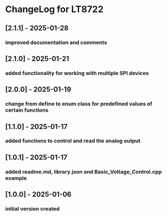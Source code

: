 # ChangeLog for LT8722

## [2.1.1] - 2025-01-28
### improved documentation and comments

## [2.1.0] - 2025-01-21
### added functionality for working with multiple SPI devices

## [2.0.0] - 2025-01-19
### change from define to enum class for predefined values of certain functions

## [1.1.0] - 2025-01-17
### added functions to control and read the analog output

## [1.0.1] - 2025-01-17
### added readme.md, library.json and Basic_Voltage_Control.cpp example

## [1.0.0] - 2025-01-06
### initial version created
